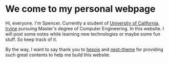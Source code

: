 # We come to my personal webpage

Hi, everyone. I'm Spencer. Currently a student of [University of California, Irvine](https://uci.edu/) pursuing Master's degree of Computer Engineering.
In this website. I will post some notes while learning new technologies or maybe some fun stuff. So keep track of it.

By the way, I want to say thank you to [hexojs](https://github.com/hexojs) and [next-theme](https://github.com/next-theme) for providing such great contents to help me build this website.
